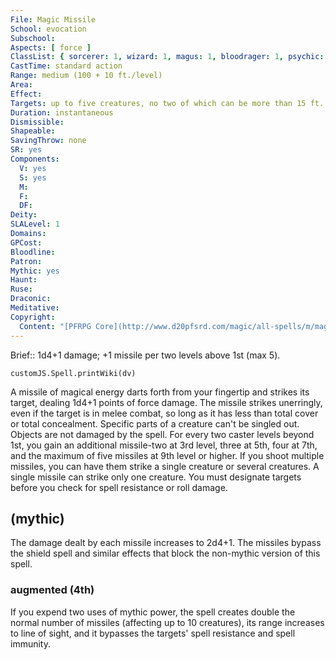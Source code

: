 ```yaml
---
File: Magic Missile
School: evocation
Subschool: 
Aspects: [ force ]
ClassList: { sorcerer: 1, wizard: 1, magus: 1, bloodrager: 1, psychic: 1 }
CastTime: standard action
Range: medium (100 + 10 ft./level)
Area: 
Effect: 
Targets: up to five creatures, no two of which can be more than 15 ft. apart
Duration: instantaneous
Dismissible: 
Shapeable: 
SavingThrow: none
SR: yes
Components:
  V: yes
  S: yes
  M: 
  F: 
  DF: 
Deity: 
SLALevel: 1
Domains: 
GPCost: 
Bloodline: 
Patron: 
Mythic: yes
Haunt: 
Ruse: 
Draconic: 
Meditative: 
Copyright:
  Content: "[PFRPG Core](http://www.d20pfsrd.com/magic/all-spells/m/magic-missile)"
---
```

Brief:: 1d4+1 damage; +1 missile per two levels above 1st (max 5).

```dataviewjs
customJS.Spell.printWiki(dv)
```

A missile of magical energy darts forth from your fingertip and strikes its target, dealing 1d4+1 points of force damage.  The missile strikes unerringly, even if the target is in melee combat, so long as it has less than total cover or total concealment.  Specific parts of a creature can't be singled out. Objects are not damaged by the spell.  For every two caster levels beyond 1st, you gain an additional missile-two at 3rd level, three at 5th, four at 7th, and the maximum of five missiles at 9th level or higher. If you shoot multiple missiles, you can have them strike a single creature or several creatures.  A single missile can strike only one creature. You must designate targets before you check for spell resistance or roll damage.


## (mythic)

The damage dealt by each missile increases to 2d4+1. The missiles bypass the shield spell and similar effects that block the non-mythic version of this spell.


### augmented (4th)

If you expend two uses of mythic power, the spell creates double the normal number of missiles (affecting up to 10 creatures), its range increases to line of sight, and it bypasses the targets' spell resistance and spell immunity.
